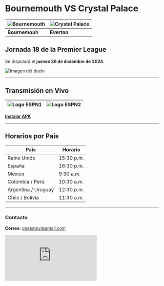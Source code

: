 # Bournemouth VS Crystal Palace

| ![Bournemouth](https://upload.wikimedia.org/wikipedia/sco/e/e5/AFC_Bournemouth_%282013%29.svg) | ![Crystal Palace](https://upload.wikimedia.org/wikipedia/en/thumb/a/a2/Crystal_Palace_FC_logo_%282022%29.svg/1200px-Crystal_Palace_FC_logo_%282022%29.svg.png) |
|------------------------------------------------------------------------------------------------|--------------------------------------------------------------------------------|
| **Bournemouh**                                                                           | **Everton**                                                                    |

## Jornada 18 de la Premier League  
Se disputará el **jueves 26 de diciembre de 2024**.

![Imagen del duelo](http://cnd.ultratv.rf.gd/eventos/v1/bournemouthvscrystalpalace.png)

---
## Transmisión en Vivo  
| ![Logo ESPN1](https://golazotv2stream.web.app/logos/espn.png) | ![Logo ESPN2](https://golazotv2stream.web.app/logos/espn2.png) |
|-------------------------------------------------------------|-------------------------------------------------------------|

[**Instalar APK**](https://apk.e-droid.net/apk/app3418656-hvjn5f.apk?v=6)

---

## Horarios por País
| País                | Horario     |
|---------------------|-------------|
| Reino Unido         | 15:30 p.m.  |
| España              | 16:30 p.m.  |
| México              | 9:30 a.m.   |
| Colombia / Perú     | 10:30 a.m.  |
| Argentina / Uruguay | 12:30 p.m.  |
| Chile / Bolivia     | 11:30 a.m.  |

---

### Contacto  
**Correo:** [obesatoy@gmail.com](mailto:obesatoy@gmail.com)

![visitor](https://hitwebcounter.com/counter/counter.php?page=18083215&style=0001&nbdigits=9&type=page&initCount=0)
